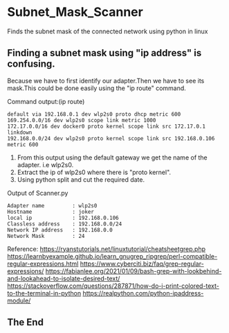 # Subnet_Mask_Scanner
Finds the subnet mask of the connected network using python in linux



## Finding a subnet mask using "ip address" is confusing.

Because we have to first identify our adapter.Then we have to see its mask.This could be done easily using the "ip route" command. 


Command output:(ip route)
```
default via 192.168.0.1 dev wlp2s0 proto dhcp metric 600 
169.254.0.0/16 dev wlp2s0 scope link metric 1000 
172.17.0.0/16 dev docker0 proto kernel scope link src 172.17.0.1 linkdown 
192.168.0.0/24 dev wlp2s0 proto kernel scope link src 192.168.0.106 metric 600 
```


1. From this output using the default gateway we get the name of the adapter. i.e wlp2s0.
2. Extract the ip of wlp2s0 where there is "proto kernel".
3. Using python split and cut the required date.


Output of Scanner.py

```
Adapter name         : wlp2s0
Hostname             : joker
local ip             : 192.168.0.106
Classless address    : 192.168.0.0/24
Network IP address   : 192.168.0.0
Network Mask         : 24
```

Reference:
  https://ryanstutorials.net/linuxtutorial/cheatsheetgrep.php
  https://learnbyexample.github.io/learn_gnugrep_ripgrep/perl-compatible-regular-expressions.html
  https://www.cyberciti.biz/faq/grep-regular-expressions/
  https://fabianlee.org/2021/01/09/bash-grep-with-lookbehind-and-lookahead-to-isolate-desired-text/
  https://stackoverflow.com/questions/287871/how-do-i-print-colored-text-to-the-terminal-in-python
  https://realpython.com/python-ipaddress-module/


## The End
